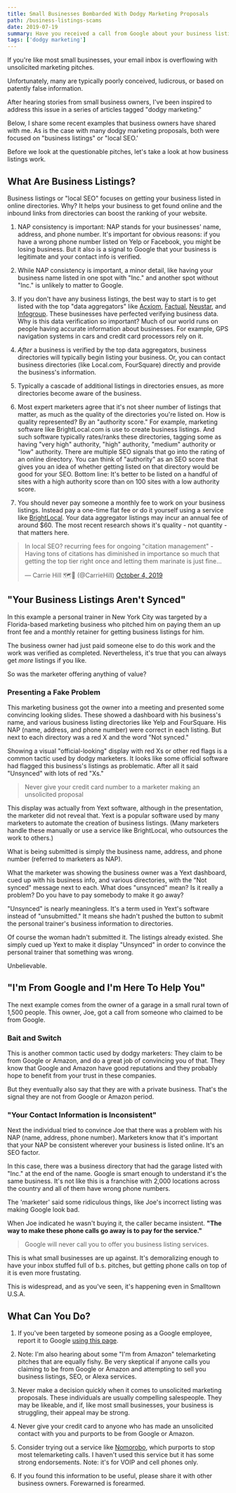```yaml
---
title: Small Businesses Bombarded With Dodgy Marketing Proposals
path: /business-listings-scams
date: 2019-07-19
summary: Have you received a call from Google about your business listings? Or from Amazon about being listed on Alexa? Here's what you need to know about these unsolicited marketing proposals. 
tags: ['dodgy marketing']
---
```


If you're like most small businesses, your email inbox is overflowing with unsolicited marketing pitches. 

Unfortunately, many are typically poorly conceived, ludicrous, or based on patently false information.

After hearing stories from small business owners, I've been inspired to address this issue in a series of articles tagged "dodgy marketing." 

Below, I share some recent examples that business owners have shared with me. As is the case with many dodgy marketing proposals, both were focused on "business listings" or "local SEO.' 

Before we look at the questionable pitches, let's take a look at how business listings work.

## What Are Business Listings? 

Business listings or "local SEO" focuses on getting your business listed in online directories. Why? It helps your business to get found online and the inbound links from directories can boost the ranking of your website. 

1. NAP consistency is important: NAP stands for your businesses' name, address, and phone number. It's important for obvious reasons: if you have a wrong phone number listed on Yelp or Facebook, you might be losing business. But it also is a signal to Google that your business is legitimate and your contact info is verified.

2. While NAP consistency is important, a minor detail, like having your business name listed in one spot with "Inc." and another spot without "Inc." is unlikely to matter to Google.

3. If you don't have any business listings, the best way to start is to get listed with the top "data aggregators" like <a href="https://www.acxiom.com/" target="blank">Acxiom</a>, <a href="https://www.factual.com/" target="blank">Factual</a>, <a href="https://www.home.neustar/identity" target="blank">Neustar</a>, and <a href="https://www.infogroup.com/" target="blank">Infogroup</a>. 
These businesses have perfected verifying business data. Why is this data verification so important? Much of our world runs on people having accurate information about businesses. For example, GPS navigation systems in cars and credit card processors rely on it. 

4. <em>After</em> a business is verified by the top data aggregators, business directories will typically begin listing your business. Or, you can contact business directories (like Local.com, FourSquare) directly and provide the business's information. 

5. Typically a cascade of additional listings in directories ensues, as more directories become aware of the business. 

6. Most expert marketers agree that it's not sheer number of listings that matter, as much as the quality of the directories you're listed on. How is quality represented? By an "authority score." 
For example, marketing software like BrightLocal.com is use to create business listings. And such software typically rates/ranks these directories, tagging some as having "very high" authority, "high" authority, "medium" authority or "low" authority. 
There are multiple SEO signals that go into the rating of an online directory. You can think of "authority" as an SEO score that gives you an idea of whether getting listed on that directory would be good for your SEO. 
Bottom line: It's better to be listed on a handful of sites with a high authority score than on 100 sites with a low authority score.

7. You should never pay someone a monthly fee to work on your business listings. Instead pay a one-time flat fee or do it yourself using a service like <a href="https://www.brightlocal.com/" target="blank">BrightLocal</a>. Your data aggregator listings may incur an annual fee of around $60. The most recent research shows it's quality - not quantity - that matters here. 

<blockquote class="twitter-tweet"><p lang="en" dir="ltr">In local SEO? recurring fees for ongoing &quot;citation management&quot; - Having tons of citations has diminished in importance so much that getting the top tier right once and letting them marinate is just fine...</p>&mdash; Carrie Hill 🗺️📌 (@CarrieHill) <a href="https://twitter.com/CarrieHill/status/1179934632424267776?ref_src=twsrc%5Etfw">October 4, 2019</a></blockquote> <script async src="https://platform.twitter.com/widgets.js" charset="utf-8"></script></blockquote>


## "Your Business Listings Aren't Synced" 

In this example a personal trainer in New York City was targeted by a Florida-based marketing business who pitched him on paying them an up front fee and a monthly retainer for getting business listings for him. 

The business owner had just paid someone else to do this work and the work was verified as completed. Nevertheless, it's true that you can always get <em>more</em> listings if you like. 

So was the marketer offering anything of value?

### Presenting a Fake Problem

This marketing business got the owner into a meeting and presented some convincing looking slides. These showed a dashboard with his business's name, and various business listing directories like Yelp and FourSquare. His NAP (name, address, and phone number) were correct in each listing. But next to each directory was a red X and the word "Not synced." 

Showing a visual "official-looking" display with red Xs or other red flags is a common tactic used by dodgy marketers. It looks like some official software had flagged this business's listings as problematic. After all it said "Unsynced" with lots of red "Xs." 

> Never give your credit card number to a marketer making an unsolicited proposal

This display was actually from Yext software, although in the presentation, the marketer did not reveal that. Yext is a popular software used by many marketers to automate the creation of business listings. (Many marketers handle these manually or use a service like BrightLocal, who outsources the work to others.) 

What is being submitted is simply the business name, address, and phone number (referred to marketers as NAP). 

What the marketer was showing the business owner was a Yext dashboard, cued up with his business info, and various directories, with the "Not synced" message next to each. What does "unsynced" mean? Is it really a problem? Do you have to pay somebody to make it go away?

"Unsynced" is nearly meaningless. It's a term used in Yext's software instead of "unsubmitted." It means she hadn't pushed the button to submit the personal trainer's business information to directories. 

Of course the woman hadn't submitted it. The listings already existed. She simply cued up Yext to make it display "Unsynced" in order to convince the personal trainer that something was wrong. 

Unbelievable.


## "I'm From Google and I'm Here To Help You"

The next example comes from the owner of a garage in a small rural town of 1,500 people. This owner, Joe, got a call from someone who claimed to be from Google. 

### Bait and Switch

This is another common tactic used by dodgy marketers: They claim to be from Google or Amazon, and do a great job of convincing you of that. They know that Google and Amazon have good reputations and they probably hope to benefit from your trust in these companies.

But they eventually also say that they are with a private business. That's the signal they are not from Google or Amazon period. 

### "Your Contact Information is Inconsistent"

Next the individual tried to convince Joe that there was a problem with his NAP (name, address, phone number). Marketers know that it's important that your NAP be consistent wherever your business is listed online. It's an SEO factor. 

In this case, there was a business directory that had the garage listed with "Inc." at the end of the name. Google is smart enough to understand it's the same business. It's not like this is a franchise with 2,000 locations across the country and all of them have wrong phone numbers. 

The 'marketer' said some ridiculous things, like Joe's incorrect listing was making Google look bad. 

When Joe indicated he wasn't buying it, the caller became insistent. <strong>"The way to make these phone calls go away is to pay for the service."</strong>

> Google will never call you to offer you business listing services. 

This is what small businesses are up against. It's demoralizing enough to have your inbox stuffed full of b.s. pitches, but getting phone calls on top of it is even more frustating. 

This is widespread, and as you've seen, it's happening even in Smalltown U.S.A. 

## What Can You Do?

1. If you've been targeted by someone posing as a Google employee, report it to Google <a href="https://support.google.com/faqs/answer/2952493?hl=en" target="blank">using this page</a>. 

2. Note: I'm also hearing about some "I'm from Amazon" telemarketing pitches that are equally fishy. Be very skeptical if anyone calls you claiming to be from Google or Amazon and attempting to sell you business listings, SEO, or Alexa services. 

3. Never make a decision quickly when it comes to unsolicited marketing proposals. These individuals are usually compelling salespeople. They may be likeable, and if, like most small businesses, your business is struggling, their appeal may be strong. 

4. Never give your credit card to anyone who has made an unsolicited contact with you and purports to be from Google or Amazon. 

5. Consider trying out a service like <a href="https://www.nomorobo.com/" target="blank">Nomorobo</a>, which purports to stop most telemarketing calls. I haven't used this service but it has some strong endorsements. Note: it's for VOIP and cell phones only. 

6. If you found this information to be useful, please share it with other business owners. Forewarned is forearmed.

